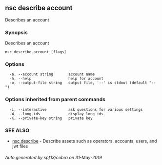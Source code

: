 ## nsc describe account

Describes an account

### Synopsis

Describes an account

```
nsc describe account [flags]
```

### Options

```
  -a, --account string       account name
  -h, --help                 help for account
  -o, --output-file string   output file, '--' is stdout (default "--")
```

### Options inherited from parent commands

```
  -i, --interactive          ask questions for various settings
  -W, --long-ids             display long ids
  -K, --private-key string   private key
```

### SEE ALSO

* [nsc describe](nsc_describe.md)	 - Describe assets such as operators, accounts, users, and jwt files

###### Auto generated by spf13/cobra on 31-May-2019
